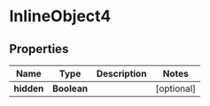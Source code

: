 

# InlineObject4


## Properties

Name | Type | Description | Notes
------------ | ------------- | ------------- | -------------
**hidden** | **Boolean** |  |  [optional]



